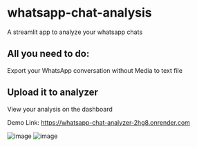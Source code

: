 # whatsapp-chat-analysis
A streamlit app to analyze your whatsapp chats

## All you need to do:
Export your WhatsApp conversation without Media to text file

## Upload it to analyzer
View your analysis on the dashboard


Demo Link: https://whatsapp-chat-analyzer-2hg8.onrender.com

![image](https://github.com/user-attachments/assets/fd8d38d8-14c3-4c9b-929b-e026036cbdcd)
![image](https://github.com/user-attachments/assets/cd5bc106-6263-4529-855b-669d1df020fa)
